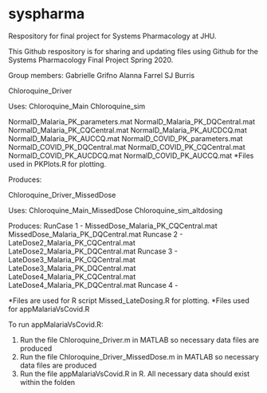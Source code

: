 # syspharma
Respository for final project for Systems Pharmacology at JHU.

This Github respository is for sharing and updating files
using Github for the Systems Pharmacology Final Project
Spring 2020.

Group members:
Gabrielle Grifno
Alanna Farrel
SJ Burris

Chloroquine_Driver

Uses:
Chloroquine_Main
Chloroquine_sim

NormalD_Malaria_PK_parameters.mat
NormalD_Malaria_PK_DQCentral.mat
NormalD_Malaria_PK_CQCentral.mat
NormalD_Malaria_PK_AUCDCQ.mat
NormalD_Malaria_PK_AUCCQ.mat
NormalD_COVID_PK_parameters.mat
NormalD_COVID_PK_DQCentral.mat
NormalD_COVID_PK_CQCentral.mat
NormalD_COVID_PK_AUCDCQ.mat
NormalD_COVID_PK_AUCCQ.mat
*Files used in PKPlots.R for plotting.

Produces:

Chloroquine_Driver_MissedDose

Uses:
Chloroquine_Main_MissedDose
Chloroquine_sim_altdosing

Produces:
RunCase 1 -
MissedDose_Malaria_PK_CQCentral.mat
MissedDose_Malaria_PK_DQCentral.mat
Runcase 2 - 
LateDose2_Malaria_PK_CQCentral.mat
LateDose2_Malaria_PK_DQCentral.mat
Runcase 3 -
LateDose3_Malaria_PK_CQCentral.mat
LateDose3_Malaria_PK_DQCentral.mat
LateDose4_Malaria_PK_CQCentral.mat
LateDose4_Malaria_PK_DQCentral.mat
Runcase 4 -

*Files are used for R script Missed_LateDosing.R for plotting.
*Files used for appMalariaVsCovid.R

To run appMalariaVsCovid.R:
1) Run the file Chloroquine_Driver.m in MATLAB so necessary data files are produced
2) Run the file Chloroquine_Driver_MissedDose.m in MATLAB so necessary data files are produced
3) Run the file appMalariaVsCovid.R in R. All necessary data should exist within the folden